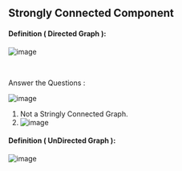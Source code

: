 ## Strongly Connected Component

#### Definition ( Directed Graph ): 

![image](https://github.com/Sajjad-Hossain-Talukder/DataStructures-and-Algorithms/assets/63524824/17d08e92-4e37-4cb8-9eb0-bbbaa127383d)

<br>

Answer the Questions : 


![image](https://github.com/Sajjad-Hossain-Talukder/DataStructures-and-Algorithms/assets/63524824/e98923d8-5112-4d91-9b2c-596779fd83b0)


1) Not a Stringly Connected Graph. 
2) ![image](https://github.com/Sajjad-Hossain-Talukder/DataStructures-and-Algorithms/assets/63524824/72bce49d-614b-4a5e-9075-cbc2b241e32b)



#### Definition ( UnDirected Graph ): 

![image](https://github.com/Sajjad-Hossain-Talukder/DataStructures-and-Algorithms/assets/63524824/a7c21648-b955-48ea-a415-6926ca7ad595)
